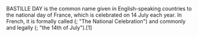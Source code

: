 BASTILLE DAY is the common name given in English-speaking countries to the national day of France, which is celebrated on 14 July each year. In French, it is formally called (; "The National Celebration") and commonly and legally (; "the 14th of July").[1]

